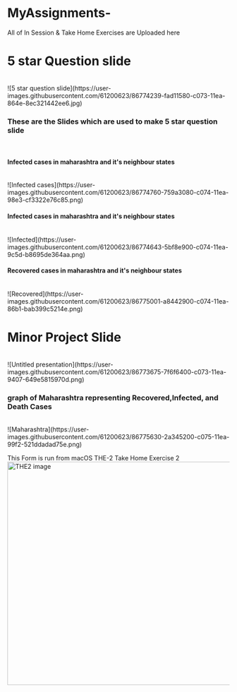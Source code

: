 # MyAssignments-

All of In Session & Take Home Exercises are Uploaded here
<br>
<h1>5 star Question slide</h1><br>
![5 star question slide](https://user-images.githubusercontent.com/61200623/86774239-fad11580-c073-11ea-864e-8ec321442ee6.jpg)<br>
<h3>These are the Slides which are used to make 5 star question slide</h3><br>
<h4>Infected cases in maharashtra and it's neighbour  states</h4><br>
![Infected cases](https://user-images.githubusercontent.com/61200623/86774760-759a3080-c074-11ea-98e3-cf3322e76c85.png)<br>
<h4>Infected cases in maharashtra and it's neighbour  states</h4><br>
![Infected](https://user-images.githubusercontent.com/61200623/86774643-5bf8e900-c074-11ea-9c5d-b8695de364aa.png)<br>
<h4>Recovered cases in maharashtra and it's neighbour  states</h4><br>
![Recovered](https://user-images.githubusercontent.com/61200623/86775001-a8442900-c074-11ea-86b1-bab399c5214e.png)<br>

<h1>Minor Project Slide</h1><br>
![Untitled presentation](https://user-images.githubusercontent.com/61200623/86773675-7f6f6400-c073-11ea-9407-649e5815970d.png)<br>
<h3>graph of Maharashtra representing Recovered,Infected, and Death Cases</h3><br>
![Maharashtra](https://user-images.githubusercontent.com/61200623/86775630-2a345200-c075-11ea-99f2-521ddadad75e.png)<br>

This Form is run from macOS 
THE-2 Take Home Exercise 2
<br>
<img width="506" alt="THE2 image" src="https://user-images.githubusercontent.com/61200623/86533144-8b7ce980-beec-11ea-87a8-eb1ef9c03d03.png">

